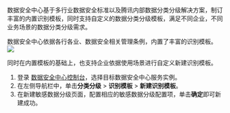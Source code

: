 数据安全中心基于多行业数据安全标准以及腾讯内部数据分类分级解决方案，制订丰富的内置识别模板，同时支持自定义的数据分类分级模板，满足不同企业，不同业务场景的数据分类分级需求。

数据安全中心依据各行各业、数据安全相关管理条例，内置了丰富的识别模板。
![](https://qcloudimg.tencent-cloud.cn/raw/ed3ebff6410b2eebf5fb464702da33b7.png)

同时在内置模板的基础上，也支持企业依据使用场景进行自定义新建识别模板。


1. 登录 [数据安全中心控制台](https://console.cloud.tencent.com/dsgc/overview)，选择目标数据安全中心服务实例。
2. 在左侧导航栏中，单击**分类分级** > **识别模板** > **新建识别模板**。
3. 在新建敏感数据分级页面，配置相应的敏感数据分级配置项，单击**确定**即可新建成功。


